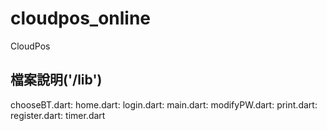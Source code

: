 # cloudpos_online

CloudPos

## 檔案說明('/lib')

chooseBT.dart:
home.dart:
login.dart:
main.dart:
modifyPW.dart:
print.dart:
register.dart:
timer.dart

